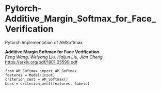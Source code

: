 # Pytorch-Additive_Margin_Softmax_for_Face_Verification
Pytorch Implementation of AMSoftmax 

**Additive Margin Softmax for Face Verification**  
*Feng Wang, Weiyang Liu, Haijun Liu, Jian Cheng*  
https://arxiv.org/pdf/1801.05599.pdf


```
from AM_Softmax import AM_Softmax
features = Model(input)
criterion_xent = AM_Softmax()
Loss = criterion_xent(features, labels)
```

